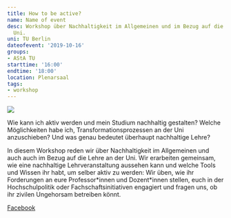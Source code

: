 ```yaml
---
title: How to be active?
name: Name of event
desc: Workshop über Nachhaltigkeit im Allgemeinen und im Bezug auf die Lehre an der
  Uni.
uni: TU Berlin
dateofevent: '2019-10-16'
groups:
- AStA TU
starttime: '16:00'
endtime: '18:00'
location: Plenarsaal
tags:
- workshop
---
```


![](https://asta.tu-berlin.de/sites/default/files/files/nachhaltigkeit.jpg)

Wie kann ich aktiv werden und mein Studium nachhaltig gestalten? Welche Möglichkeiten habe ich, Transformationsprozessen an der Uni anzuschieben? Und was genau bedeutet überhaupt nachhaltige Lehre?

In diesem Workshop reden wir über Nachhaltigkeit im Allgemeinen und auch auch im Bezug auf die Lehre an der Uni. Wir erarbeiten gemeinsam, wie eine nachhaltige Lehrveranstaltung aussehen kann und welche Tools und Wissen ihr habt, um selber aktiv zu werden: Wir üben, wie ihr Forderungen an eure Professor\*innen und Dozent\*innen stellen, euch in der Hochschulpolitik oder Fachschaftsinitiativen engagiert und fragen uns, ob ihr zivilen Ungehorsam betreiben könnt.

[Facebook](https://www.facebook.com/events/427256901240205/)
